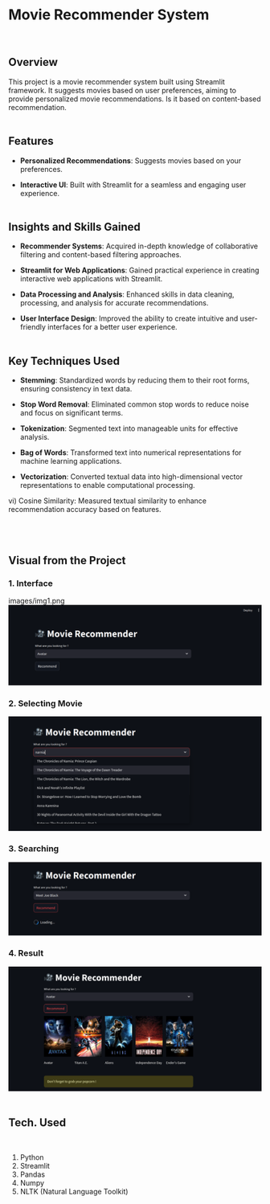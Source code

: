 # Movie Recommender System
<br>

## Overview
This project is a movie recommender system built using Streamlit framework. It suggests movies based on user preferences, aiming to provide personalized movie recommendations. Is it based on content-based recommendation.
<br><br>
## Features

- **Personalized Recommendations**: Suggests movies based on your preferences.

- **Interactive UI**: Built with Streamlit for a seamless and engaging user experience.
<br><br>
## Insights and Skills Gained

- **Recommender Systems**: Acquired in-depth knowledge of collaborative filtering and content-based filtering approaches.

- **Streamlit for Web Applications**: Gained practical experience in creating interactive web applications with Streamlit.

- **Data Processing and Analysis**: Enhanced skills in data cleaning, processing, and analysis for accurate recommendations.

- **User Interface Design**: Improved the ability to create intuitive and user-friendly interfaces for a better user experience.
<br><br>
## Key Techniques Used

-  **Stemming**: Standardized words by reducing them to their root forms, ensuring consistency in text data.

-  **Stop Word Removal**: Eliminated common stop words to reduce noise and focus on significant terms.

-  **Tokenization**: Segmented text into manageable units for effective analysis.

-  **Bag of Words**: Transformed text into numerical representations for machine learning applications.

-  **Vectorization**: Converted textual data into high-dimensional vector representations to enable computational processing.

vi) Cosine Similarity: Measured textual similarity to enhance recommendation accuracy based on features.
<br><br>
<br><br>
## Visual from the Project
### 1. Interface
images/img1.png
![App Screenshot](https://github.com/ujjwal-7531/Movie-Recommender-System/blob/main/images/img1.png)
### 2. Selecting Movie
![App Screenshot](https://github.com/ujjwal-7531/Movie-Recommender-System/blob/main/images/img2.png)
### 3. Searching 
![App Screenshot](https://github.com/ujjwal-7531/Movie-Recommender-System/blob/main/images/img3.png)
### 4. Result
![App Screenshot](https://github.com/ujjwal-7531/Movie-Recommender-System/blob/main/images/img4.png)
<br><br>
## Tech. Used
<br>

1. Python
2. Streamlit
3. Pandas
4. Numpy
5. NLTK (Natural Language Toolkit)
        
